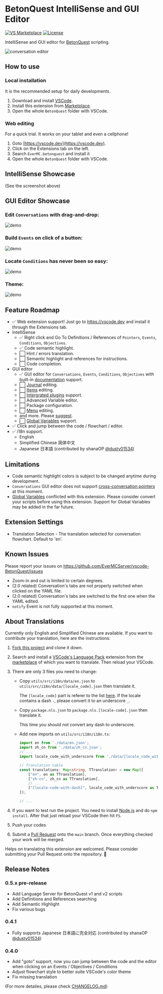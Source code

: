 # BetonQuest IntelliSense and GUI Editor

[![VS Marketplace](https://img.shields.io/visual-studio-marketplace/v/EverMC.betonquest?color=brightgreen&label=VS%20Marketplace&logo=visual-studio-code&style=flat-square)](https://marketplace.visualstudio.com/items?itemName=EverMC.betonquest)
[![License](https://img.shields.io/badge/license-AGPL--3.0-blue?style=flat-square)](https://github.com/EverMCServer/vscode-BetonQuest/blob/main/LICENSE)


IntelliSense and GUI editor for [BetonQuest](https://github.com/BetonQuest/BetonQuest) scripting.

![conversation editor](assets/screenshot-conversation-light.jpg)

## How to use

### Local installation
It is the recommended setup for daily developments.
1. Download and install [VSCode](https://code.visualstudio.com/).
1. Install this extension from [Marketplace](https://marketplace.visualstudio.com/items?itemName=EverMC.betonquest).
1. Open the whole `BetonQuest` folder with VSCode.

### Web editing
For a quick trial. It works on your tablet and even a cellphone!
1. Goto [https://vscode.dev](https://vscode.dev).
1. Click on the Extensions tab on the left.
1. Search `EverMC.betonquest` and install it
1. Open the whole `BetonQuest` folder with VSCode.

## IntelliSense Showcase
(See the screenshot above)

## GUI Editor Showcase

### Edit `Conversations` with drag-and-drop:
![demo](assets/screenshot-demo-conversation-new-option.gif)

### Build `Events` on click of a button:
![demo](assets/screenshot-demo-new-event.gif)

### Locate `Conditions` has never been so easy:
![demo](assets/screenshot-demo-goto.gif)

### Theme:
![demo](assets/screenshot-demo-theme.gif)

## Feature Roadmap
- ✅ Web extension support! Just go to https://vscode.dev and install it through the Extensions tab.
- IntelliSense
    - ✅ Right click and Go To Definitions / References of `Pointers`, `Events`, `Conditions`, `Objectives`.
    - ✅ Code semantic highlight.
    - ⬜ Hint / errors translation.
    - ⬜ Semantic highlight and references for instructions.
    - ⬜ Code completion.
- GUI editor
    - ✅ GUI editor for `Conversations`, `Events`, `Conditions`, `Objectives` with built-in [documentation](https://betonquest.org/2.1/Documentation/Overview/) support.
    - ⬜ [Journal](https://betonquest.org/2.1/Documentation/Features/Journal/) editing.
    - ⬜ [Items](https://betonquest.org/2.1/Documentation/Features/Items/) editing.
    - ⬜ [Intergrated plugins](https://betonquest.org/2.1/Documentation/Scripting/Building-Blocks/Integration-List/) support.
    - ⬜ Advanced Variable editor.
    - ⬜ Package configuration.
    - ⬜ [Menu](https://betonquest.org/2.1/Documentation/Features/Menus/Menu/) editing.
    - and more. Please [suggest](https://github.com/EverMCServer/vscode-BetonQuest/issues).
    - ⬜ [Global Variables](https://betonquest.org/2.1/Documentation/Scripting/Building-Blocks/Variables-List/#global-variables) support.
- ✅ Click and jump between the code / flowchart / editor.
- ✅ i18n support.
    - English
    - Simplified Chinese 简体中文
    - Japanese 日本語 (contributed by shanaOP [@dusty01534](https://github.com/dusty01534))

## Limitations

- Code semantic highlight colors is subject to be changed anytime during development.
- `Conversations` GUI editor does not support [cross-conversation pointers](https://betonquest.org/2.1/Documentation/Features/Conversations/#cross-conversation-pointers) at this moment.
- [Global Variables](https://betonquest.org/2.1/Documentation/Scripting/Building-Blocks/Variables-List/#global-variables) conflicted with this extension. Please consider convert your scripts before using this extension. Support for Global Variables may be added in the far future.

## Extension Settings

- Translation Selection - The translation selected for conversation flowchart. Default to 'en'.

## Known Issues

Please report your issues on https://github.com/EverMCServer/vscode-BetonQuest/issues

- Zoom-in and out is limited to certain degrees.
- (2.0 related) Conversation's tabs are not properly switched when clicked on the YAML file.
- (2.0 related) Conversation's tabs are switched to the first one when the YAML edited.
- `notify` Event is not fully supported at this moment.

## About Translations

Currently only English and Simplified Chinese are available. If you want to contribute your translation, here are the instructions:

1. [Fork this project](https://github.com/EverMCServer/vscode-BetonQuest/fork) and clone it down.

1. Search and install a [VSCode's Language Pack](https://code.visualstudio.com/docs/getstarted/locales) extension from the [marketplace](https://code.visualstudio.com/docs/editor/extension-marketplace) of which you want to translate. Then reload your VSCode.

1. There are only 3 files you need to change:

    - Copy `utils/src/i18n/data/en.json` to `utils/src/i18n/data/[locale_code].json` then translate it.

        The `[locale_code]` part is referer to the list [here](https://code.visualstudio.com/docs/getstarted/locales#_available-locales). If the locale contains a dash `-`, please convert it to an underscore `_`.

    - Copy `package.nls.json` to `package.nls.[locale-code].json` then translate it.

        This time you should not convert any dash to underscore.

    - Add new imports on `utils/src/i18n/i18n.ts`:

        ```typescript
        import en from './data/en.json';
        import zh_cn from './data/zh_cn.json';
        // ...
        import locale_code_with_underscore from './data/[locale_code_with_underscore].json'; // New

        // Translation table
        const translations: Map<string, TTranslation> = new Map([
            ["en", en as TTranslation],
            ["zh-cn", zh_cn as TTranslation],
            // ...
            ["[locale-code-with-dash]", locale_code_with_underscore as TTranslation], // New
        ]);

        // ...
        ```

1. If you want to test run the project. You need to install [Node.js](https://nodejs.org/en/download) and do `npm install`. After that just reload your VSCode then hit `F5`.

1. Push your codes

1. Submit a [Pull Request](https://github.com/EverMCServer/vscode-BetonQuest/pulls) onto the `main` branch. Once everything checked your work will be merged.

Helps on translating this extension are welcomed. Please consider submitting your Pull Request onto the repository. 🥺


## Release Notes

### 0.5.x pre-release

- Add Language Server for BetonQuest v1 and v2 scripts
- Add Definitions and References searching
- Add Semantic Highlight
- Fix various bugs

### 0.4.1

- Fully supports Japanese 日本語に完全対応 (contributed by shanaOP [@dusty01534](https://github.com/dusty01534))

### 0.4.0

- Add "goto" support, now you can jump between the code and the editor when clicking on an Events / Objectives / Conditions
- Adjust flowchart style to better suite VSCode's color theme
- Fix missing translation

(For more detailes, please check [CHANGELOG.md](CHANGELOG.md))
